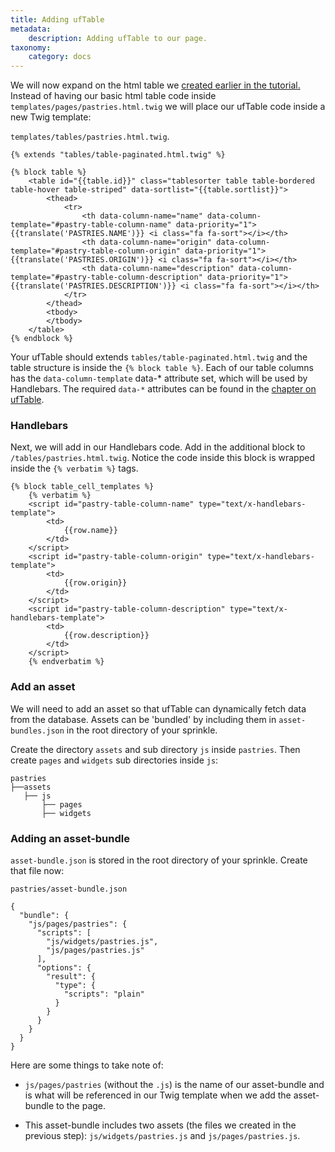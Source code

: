 ```yaml
---
title: Adding ufTable
metadata:
    description: Adding ufTable to our page.
taxonomy:
    category: docs
---
```


We will now expand on the html table we [created earlier in the tutorial.](/recipes/advanced-tutorial/base-setup#the-template-file) Instead of having our basic html table code inside `templates/pages/pastries.html.twig` we will place our ufTable code inside a new Twig template:

`templates/tables/pastries.html.twig`.

```
{% extends "tables/table-paginated.html.twig" %}

{% block table %}
    <table id="{{table.id}}" class="tablesorter table table-bordered table-hover table-striped" data-sortlist="{{table.sortlist}}">
        <thead>
            <tr>
                <th data-column-name="name" data-column-template="#pastry-table-column-name" data-priority="1">{{translate('PASTRIES.NAME')}} <i class="fa fa-sort"></i></th>
                <th data-column-name="origin" data-column-template="#pastry-table-column-origin" data-priority="1">{{translate('PASTRIES.ORIGIN')}} <i class="fa fa-sort"></i></th>
                <th data-column-name="description" data-column-template="#pastry-table-column-description" data-priority="1">{{translate('PASTRIES.DESCRIPTION')}} <i class="fa fa-sort"></i></th>
            </tr>
        </thead>
        <tbody>
        </tbody>
    </table>
{% endblock %}

```

Your ufTable should extends `tables/table-paginated.html.twig` and the table structure is inside the `{% block table %}`. Each of our table columns has the `data-column-template` data-* attribute set, which will be used by Handlebars. The required `data-*` attributes can be found in the [chapter on ufTable](http://learn.test/client-side-code/components/tables#column-headers).

### Handlebars

Next, we will add in our Handlebars code. Add in the additional block to `/tables/pastries.html.twig`. Notice the code inside this block is wrapped inside the `{% verbatim %}` tags.

```
{% block table_cell_templates %}
    {% verbatim %}
    <script id="pastry-table-column-name" type="text/x-handlebars-template">
        <td>
            {{row.name}}
        </td>
    </script>
    <script id="pastry-table-column-origin" type="text/x-handlebars-template">
        <td>
            {{row.origin}}
        </td>
    </script>
    <script id="pastry-table-column-description" type="text/x-handlebars-template">
        <td>
            {{row.description}}
        </td>
    </script>
    {% endverbatim %}
```



### Add an asset

We will need to add an asset so that ufTable can dynamically fetch data from the database. Assets can be 'bundled' by including them in `asset-bundles.json` in the root directory of your sprinkle.

Create the directory `assets` and sub directory `js` inside `pastries`. Then create `pages` and `widgets` sub directories inside `js`:
```
pastries
├──assets
   ├── js
       ├── pages
       ├── widgets
```




### Adding an asset-bundle

`asset-bundle.json` is stored in the root directory of your sprinkle. Create that file now:

`pastries/asset-bundle.json`
```
{
  "bundle": {
    "js/pages/pastries": {
      "scripts": [
        "js/widgets/pastries.js",
        "js/pages/pastries.js"
      ],
      "options": {
        "result": {
          "type": {
            "scripts": "plain"
          }
        }
      }
    }
  }
}
```

Here are some things to take note of:

- `js/pages/pastries` (without the `.js`) is the name of our asset-bundle and is what will be referenced in our Twig template when we add the asset-bundle to the page.

- This asset-bundle includes two assets (the files we created in the previous step): `js/widgets/pastries.js` and `js/pages/pastries.js`.
